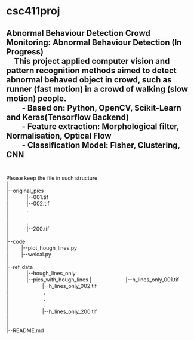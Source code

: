 csc411proj
===
Abnormal Behaviour Detection
Crowd Monitoring: Abnormal Behaviour Detection (In Progress)  
&emsp;This project applied computer vision and pattern recognition methods aimed to detect abnormal behaved object in crowd, such as runner (fast motion) in a crowd of walking (slow motion) people.  
&emsp;&emsp;- Based on: Python, OpenCV, Scikit-Learn and Keras(Tensorflow Backend)  
&emsp;&emsp;- Feature extraction: Morphological filter, Normalisation, Optical Flow  
&emsp;&emsp;- Classification Model: Fisher, Clustering, CNN  
<br>
---
Please keep the file in such structure  
|  
|--original_pics  
| &emsp;&emsp;&emsp;     |--001.tif  
| &emsp;&emsp;&emsp;     |--002.tif  
| &emsp;&emsp;&emsp;     .  
| &emsp;&emsp;&emsp;     .  
| &emsp;&emsp;&emsp;     .  
| &emsp;&emsp;&emsp;     |--200.tif  
|  
|--code  
| &emsp;&emsp;  |--plot_hough_lines.py  
| &emsp;&emsp;  |--weical.py      
|  
|--ref_data  
|  &emsp;&emsp;&emsp; |--hough_lines_only  
|  &emsp;&emsp;&emsp; |--pics_with_hough_lines
|  &emsp;&emsp;&emsp;&emsp;&emsp;&emsp; |--h_lines_only_001.tif  
|  &emsp;&emsp;&emsp;&emsp;&emsp;&emsp; |--h_lines_only_002.tif  
| &emsp;&emsp;&emsp;  &emsp;&emsp;&emsp;   .  
| &emsp;&emsp;&emsp;  &emsp;&emsp;&emsp;   .  
| &emsp;&emsp;&emsp;  &emsp;&emsp;&emsp;   .  
|  &emsp;&emsp;&emsp;&emsp;&emsp;&emsp; |--h_lines_only_200.tif  
|  
|  
|--README.md  
